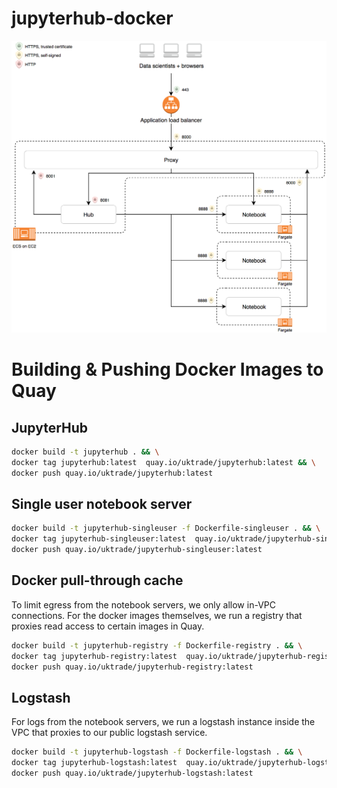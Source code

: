 # jupyterhub-docker

![JupyterHub components and connections](jupyterhub-components-and-connections.png)

# Building & Pushing Docker Images to Quay

## JupyterHub

```bash
docker build -t jupyterhub . && \
docker tag jupyterhub:latest  quay.io/uktrade/jupyterhub:latest && \
docker push quay.io/uktrade/jupyterhub:latest
```

## Single user notebook server

```bash
docker build -t jupyterhub-singleuser -f Dockerfile-singleuser . && \
docker tag jupyterhub-singleuser:latest  quay.io/uktrade/jupyterhub-singleuser:latest && \
docker push quay.io/uktrade/jupyterhub-singleuser:latest
```

## Docker pull-through cache

To limit egress from the notebook servers, we only allow in-VPC connections. For the docker images themselves, we run a registry that proxies read access to certain images in Quay.

```bash
docker build -t jupyterhub-registry -f Dockerfile-registry . && \
docker tag jupyterhub-registry:latest  quay.io/uktrade/jupyterhub-registry:latest && \
docker push quay.io/uktrade/jupyterhub-registry:latest
```

## Logstash

For logs from the notebook servers, we run a logstash instance inside the VPC that proxies to our public logstash service.

```bash
docker build -t jupyterhub-logstash -f Dockerfile-logstash . && \
docker tag jupyterhub-logstash:latest  quay.io/uktrade/jupyterhub-logstash:latest && \
docker push quay.io/uktrade/jupyterhub-logstash:latest
```
